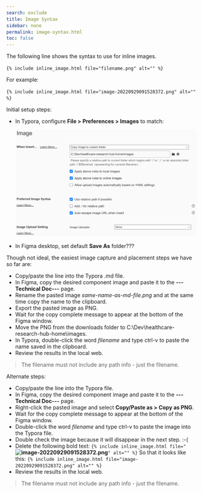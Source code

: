 ```yaml
---
search: exclude
title: Image Syntax
sidebar: none
permalink: image-syntax.html
toc: false
---
```

The following line shows the syntax to use for inline images.

`{% include inline_image.html file="filename.png" alt="" %}`

For example:

`{% include inline_image.html file="image-20220929091528372.png" alt="" %}`

Initial setup steps:

* In Typora, configure **File > Preferences > Images** to match:

  ![image-20221005102602385](../../images/image-20221005102602385.png)

* In Figma desktop, set default **Save As** folder???

Though not ideal, the easiest image capture and placement steps we have so far are:

*  Copy/paste the line into the Typora .md file.
*  In Figma, copy the desired component image and paste it to the **---Technical Doc---** page.
*  Rename the pasted image *same-name-as-md-file.png* and at the same time copy the name to the clipboard.
*  Export the pasted image as PNG.
*  Wait for the copy complete message to appear at the bottom of the Figma window.
*  Move the PNG from the downloads folder to C:\Dev\healthcare-research-hub-home\images.
*  In Typora, double-click the word *filename* and type ctrl-v to paste the name saved in the clipboard.
*  Review the results in the local web.

> The filename must not include any path info - just the filename.

Alternate steps:

*  Copy/paste the line into the Typora file.
*  In Figma, copy the desired component image and paste it to the **---Technical Doc---** page.
*  Right-click the pasted image and select **Copy/Paste as > Copy as PNG**.
*  Wait for the copy complete message to appear at the bottom of the Figma window.
*  Double-click the word *filename* and type ctrl-v to paste the image into the Typora file.
*  Double check the image because it will disappear in the next step. :-(
*  Delete the following bold text:
   `{% include inline_image.html
       file="`**![image-20220929091528372](../../../images/**`image-20220929091528372.png`**).png**`" alt="" %}`
   So that it looks like this:
   `{% include inline_image.html file="image-20220929091528372.png" alt="" %}`
* Review the results in the local web.

> The filename must not include any path info - just the filename.